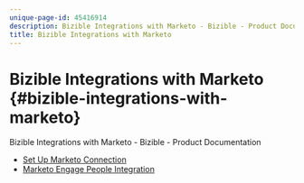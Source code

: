 ```yaml
---
unique-page-id: 45416914
description: Bizible Integrations with Marketo - Bizible - Product Documentation
title: Bizible Integrations with Marketo
---
```


# Bizible Integrations with Marketo {#bizible-integrations-with-marketo}

Bizible Integrations with Marketo - Bizible - Product Documentation

* [Set Up Marketo Connection](bizible-integrations-with-marketo/set-up-marketo-connection.md)
* [Marketo Engage People Integration](bizible-integrations-with-marketo/marketo-engage-people-integration.md)

